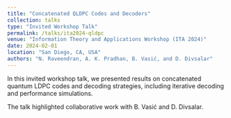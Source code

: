 ```yaml
---
title: "Concatenated QLDPC Codes and Decoders"
collection: talks
type: "Invited Workshop Talk"
permalink: /talks/ita2024-qldpc
venue: "Information Theory and Applications Workshop (ITA 2024)"
date: 2024-02-01
location: "San Diego, CA, USA"
authors: "N. Raveendran, A. K. Pradhan, B. Vasić, and D. Divsalar"
---
```


In this invited workshop talk, we presented results on concatenated quantum LDPC codes and decoding strategies, including iterative decoding and performance simulations.

The talk highlighted collaborative work with B. Vasić and D. Divsalar.
